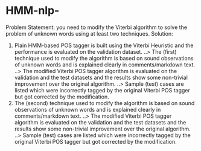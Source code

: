 # HMM-nlp-
Problem Statement:
 you need to modify the Viterbi algorithm to solve the problem of unknown words using at least two techniques.
 Solution:
1) Plain HMM-based POS tagger is built using the Viterbi Heuristic and the performance is evaluated on the validation dataset.
..> The (first) technique used to modify the algorithm is based on sound observations of unknown words and is explained clearly in comments/markdown text.
..> The modified Viterbi POS tagger algorithm is evaluated on the validation and the test datasets and the results show some non-trivial improvement over the original algorithm.
..> Sample (test) cases are listed which were incorrectly tagged by the original Viterbi POS tagger but got corrected by the modification.
2) The (second) technique used to modify the algorithm is based on sound observations of unknown words and is explained clearly in comments/markdown text.
..> The modified Viterbi POS tagger algorithm is evaluated on the validation and the test datasets and the results show some non-trivial improvement over the original algorithm.
..> Sample (test) cases are listed which were incorrectly tagged by the original Viterbi POS tagger but got corrected by the modification.

